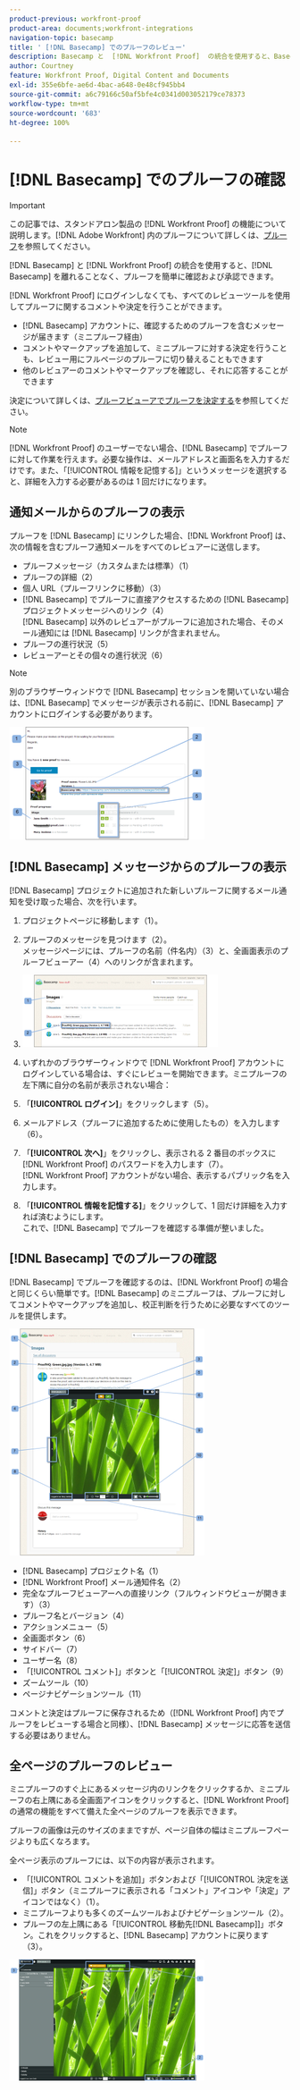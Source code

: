 ```yaml
---
product-previous: workfront-proof
product-area: documents;workfront-integrations
navigation-topic: basecamp
title: ' [!DNL Basecamp] でのプルーフのレビュー'
description: Basecamp と  [!DNL Workfront Proof]  の統合を使用すると、Basecamp から直接、プルーフを簡単に確認および承認できます。
author: Courtney
feature: Workfront Proof, Digital Content and Documents
exl-id: 355e6bfe-ae6d-4bac-a648-0e48cf945bb4
source-git-commit: a6c79166c50af5bfe4c0341d003052179ce78373
workflow-type: tm+mt
source-wordcount: '683'
ht-degree: 100%

---
```


# [!DNL Basecamp] でのプルーフの確認

>[!IMPORTANT]
>
>この記事では、スタンドアロン製品の [!DNL Workfront Proof] の機能について説明します。[!DNL Adobe Workfront] 内のプルーフについて詳しくは、[プルーフ](../../../review-and-approve-work/proofing/proofing.md)を参照してください。

[!DNL Basecamp] と [!DNL Workfront Proof] の統合を使用すると、[!DNL Basecamp] を離れることなく、プルーフを簡単に確認および承認できます。

[!DNL Workfront Proof] にログインしなくても、すべてのレビューツールを使用してプルーフに関するコメントや決定を行うことができます。

* [!DNL Basecamp] アカウントに、確認するためのプルーフを含むメッセージが届きます（ミニプルーフ経由）
* コメントやマークアップを追加して、ミニプルーフに対する決定を行うことも、レビュー用にフルページのプルーフに切り替えることもできます
* 他のレビュアーのコメントやマークアップを確認し、それに応答することができます

決定について詳しくは、[プルーフビューアでプルーフを決定する](../../../review-and-approve-work/proofing/reviewing-proofs-within-workfront/make-a-decision-on-a-proof/make-decisions-on-proof.md)を参照してください。

>[!NOTE]
>
> [!DNL Workfront Proof] のユーザーでない場合、[!DNL Basecamp] でプルーフに対して作業を行えます。必要な操作は、メールアドレスと画面名を入力するだけです。また、「[!UICONTROL 情報を記憶する]」というメッセージを選択すると、詳細を入力する必要があるのは 1 回だけになります。

## 通知メールからのプルーフの表示

プルーフを [!DNL Basecamp] にリンクした場合、[!DNL Workfront Proof] は、次の情報を含むプルーフ通知メールをすべてのレビュアーに送信します。

* プルーフメッセージ（カスタムまたは標準）（1）
* プルーフの詳細（2）
* 個人 URL（プルーフリンクに移動）（3）
* [!DNL Basecamp] でプルーフに直接アクセスするための [!DNL Basecamp] プロジェクトメッセージへのリンク（4）\
   [!DNL Basecamp] 以外のレビュアーがプルーフに追加された場合、そのメール通知には [!DNL Basecamp] リンクが含まれません。
* プルーフの進行状況（5）
* レビューアーとその個々の進行状況（6）

>[!NOTE]
>
> 別のブラウザーウィンドウで [!DNL Basecamp] セッションを開いていない場合は、[!DNL Basecamp] でメッセージが表示される前に、[!DNL Basecamp] アカウントにログインする必要があります。

![Basecamp_ProofHQ_email_notification1__1_.png](assets/basecamp-proofhq-email-notification1--1--350x202.png)

## [!DNL Basecamp] メッセージからのプルーフの表示

[!DNL Basecamp] プロジェクトに追加された新しいプルーフに関するメール通知を受け取った場合、次を行います。

1. プロジェクトページに移動します（1）。
1. プルーフのメッセージを見つけます（2）。\
   メッセージページには、プルーフの名前（件名内）（3）と、全画面表示のプルーフビューアー（4）へのリンクが含まれます。
1. ![Basecamp_messages_1.png](assets/basecamp-messages-1-350x129.png)

1. いずれかのブラウザーウィンドウで [!DNL Workfront Proof] アカウントにログインしている場合は、すぐにレビューを開始できます。ミニプルーフの左下隅に自分の名前が表示されない場合：
1. 「**[!UICONTROL ログイン]**」をクリックします（5）。
1. メールアドレス（プルーフに追加するために使用したもの）を入力します（6）。
1. 「**[!UICONTROL 次へ]**」をクリックし、表示される 2 番目のボックスに [!DNL Workfront Proof] のパスワードを入力します（7）。\
   [!DNL Workfront Proof] アカウントがない場合、表示するパブリック名を入力します。

1. 「**[!UICONTROL 情報を記憶する]**」をクリックして、1 回だけ詳細を入力すれば済むようにします。\
   これで、[!DNL Basecamp] でプルーフを確認する準備が整いました。

## [!DNL Basecamp] でのプルーフの確認

[!DNL Basecamp] でプルーフを確認するのは、[!DNL Workfront Proof] の場合と同じくらい簡単です。[!DNL Basecamp] のミニプルーフは、プルーフに対してコメントやマークアップを追加し、校正判断を行うために必要なすべてのツールを提供します。

![Basecamp_message_window_with_miniproof.png](assets/basecamp-message-window-with-miniproof-350x406.png)

* [!DNL Basecamp] プロジェクト名（1）
* [!DNL Workfront Proof] メール通知件名（2）
* 完全なプルーフビューアーへの直接リンク（フルウィンドウビューが開きます）（3）
* プルーフ名とバージョン（4）
* アクションメニュー（5）
* 全画面ボタン（6）
* サイドバー（7）
* ユーザー名（8）
* 「[!UICONTROL コメント]」ボタンと「[!UICONTROL 決定]」ボタン（9）
* ズームツール（10）
* ページナビゲーションツール（11）

コメントと決定はプルーフに保存されるため（[!DNL Workfront Proof] 内でプルーフをレビューする場合と同様）、[!DNL Basecamp] メッセージに応答を送信する必要はありません。

## 全ページのプルーフのレビュー

ミニプルーフのすぐ上にあるメッセージ内のリンクをクリックするか、ミニプルーフの右上隅にある全画面アイコンをクリックすると、[!DNL Workfront Proof] の通常の機能をすべて備えた全ページのプルーフを表示できます。

プルーフの画像は元のサイズのままですが、ページ自体の幅はミニプルーフページよりも広くなろます。

全ページ表示のプルーフには、以下の内容が表示されます。

* 「[!UICONTROL コメントを追加]」ボタンおよび「[!UICONTROL 決定を送信]」ボタン（ミニプルーフに表示される「コメント」アイコンや「決定」アイコンではなく）（1）。
* ミニプルーフよりも多くのズームツールおよびナビゲーションツール（2）。
* プルーフの左上隅にある「[!UICONTROL 移動先[!DNL Basecamp]]」ボタン。これをクリックすると、[!DNL Basecamp] アカウントに戻ります（3）。

![ProofHQ_full_screen_view.png](assets/proofhq-full-screen-view-350x217.png)
